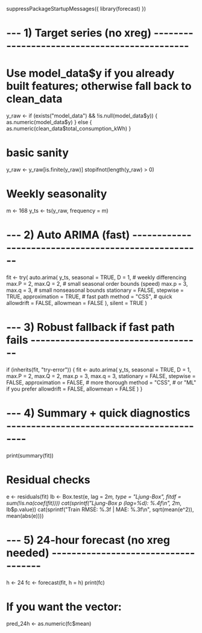suppressPackageStartupMessages({
  library(forecast)
})

# --- 1) Target series (no xreg) ---------------------------------------------
# Use model_data$y if you already built features; otherwise fall back to clean_data
y_raw <- if (exists("model_data") && !is.null(model_data$y)) {
  as.numeric(model_data$y)
} else {
  as.numeric(clean_data$total_consumption_kWh)
}

# basic sanity
y_raw <- y_raw[is.finite(y_raw)]
stopifnot(length(y_raw) > 0)

# Weekly seasonality
m <- 168
y_ts <- ts(y_raw, frequency = m)

# --- 2) Auto ARIMA (fast) ----------------------------------------------------
fit <- try(
  auto.arima(
    y_ts,
    seasonal = TRUE, D = 1,        # weekly differencing
    max.P = 2, max.Q = 2,          # small seasonal order bounds (speed)
    max.p = 3, max.q = 3,          # small nonseasonal bounds
    stationary = FALSE,
    stepwise = TRUE, approximation = TRUE,  # fast path
    method = "CSS",                # quick
    allowdrift = FALSE, allowmean = FALSE
  ),
  silent = TRUE
)

# --- 3) Robust fallback if fast path fails -----------------------------------
if (inherits(fit, "try-error")) {
  fit <- auto.arima(
    y_ts,
    seasonal = TRUE, D = 1,
    max.P = 2, max.Q = 2, max.p = 3, max.q = 3,
    stationary = FALSE,
    stepwise = FALSE, approximation = FALSE,  # more thorough
    method = "CSS",                           # or "ML" if you prefer
    allowdrift = FALSE, allowmean = FALSE
  )
}

# --- 4) Summary + quick diagnostics ------------------------------------------
print(summary(fit))

# Residual checks
e <- residuals(fit)
lb <- Box.test(e, lag = 2*m, type = "Ljung-Box", fitdf = sum(!is.na(coef(fit))))
cat(sprintf("Ljung-Box p (lag=%d): %.4f\n", 2*m, lb$p.value))
cat(sprintf("Train RMSE: %.3f | MAE: %.3f\n", sqrt(mean(e^2)), mean(abs(e))))

# --- 5) 24-hour forecast (no xreg needed) ------------------------------------
h <- 24
fc <- forecast(fit, h = h)
print(fc)
# If you want the vector:
pred_24h <- as.numeric(fc$mean)
